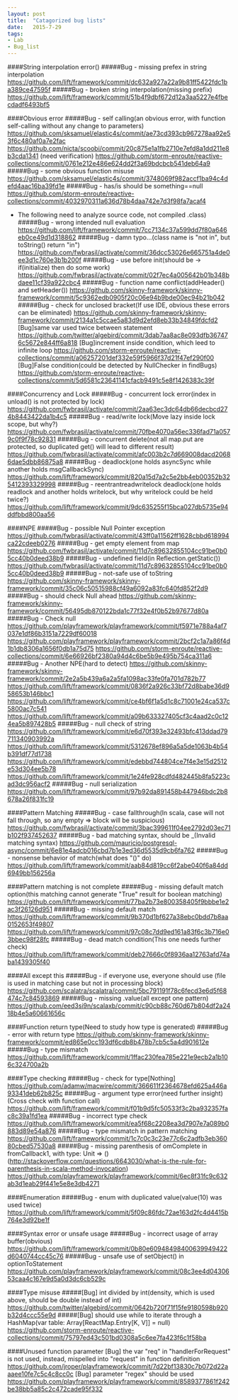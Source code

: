 ```yaml
---
layout: post
title:  "Catagorized bug lists"
date:   2015-7-29
tags:
- Lab
- Bug_list
---
```


####String interpolation error()
#####Bug - missing prefex in string interpolation
https://github.com/lift/framework/commit/dc632a927a22a9b81ff5422fdc1ba389ce47595f
#####Bug - broken string interpolation(missing prefix)
https://github.com/lift/framework/commit/51b4f9dbf672d12a3aa5227e4fbecdadf6493bf5



####Obvious error
#####Bug - self calling(an obvious error, with function self-calling without any change to parameters)
https://github.com/sksamuel/elastic4s/commit/ae73cd393cb967278aa92e53f6c480af0a7e2fac
https://github.com/nicta/scoobi/commit/20c875e1a1fb2710e7efd8a1dd211e8b3cda1341 (need verification)
https://github.com/storm-enroute/reactive-collections/commit/0761e212e486e624dd2f3a69bdcbcb541deb64a9
#####Bug - some obvious function misuse
https://github.com/sksamuel/elastic4s/commit/3748069f982accf1ba94c4defd4aac16ba39fd1e
#####Bug - has/is should be something==null
https://github.com/storm-enroute/reactive-collections/commit/4032970311a636d78b4daa742e7d3f98fa7acaf4
- The following need to analyze source code, not compiled .class)
#####Bug - wrong intended null evaluation
https://github.com/lift/framework/commit/7cc7134c37a599dd7f80a646eb0ce49d1d318862
#####Bug - damn typo...(class name is "not in", but toString() return "in")
https://github.com/fwbrasil/activate/commit/36dcc53026e665751a4de0ee3d1c760e3b1b200f
#####Bug - use before init(should be -> if(initialize) then do some work)
https://github.com/fwbrasil/activate/commit/02f7ec4a005642b01b348bdaee11cf39a922cbc4
#####Bug - function name conflict(addHeader() and setHeader())
https://github.com/skinny-framework/skinny-framework/commit/5c9362edb0905f20c06e94b9bde00ec94b21b042
#####Bug - check for unclosed bracket(If use IDE, obvious these errors can be eliminated)
https://github.com/skinny-framework/skinny-framework/commit/2134a1c5ccae5a83d9d2efd8eb33b34849fdcfd2
[Bug]same var used twice between statement
https://github.com/twitter/algebird/commit/3dab7aa8ac8e093dfb367476c5672e844ff6a818
[Bug]increment inside condition, which leed to infinite loop
https://github.com/storm-enroute/reactive-collections/commit/a06257201def332e59f5966f37d21f47ef290f00
[Bug]False condition(could be detected by NullChecker in findBugs)
https://github.com/storm-enroute/reactive-collections/commit/5d6581c23641141cfacb9491c5e8f1426383c39f








####Concurrency and Lock
#####Bug - concurrent lock error(index in unload() is not protected by lock)
https://github.com/fwbrasil/activate/commit/2aa63ec3dc64db66decbcd274b8443422da1b4c5
#####Bug - read/write lock(Move lazy inside lock scope, but why?)
https://github.com/fwbrasil/activate/commit/70fbe4070a56ec336fad71a0579c0f9f78c92831
#####Bug - concurrent delete(not all map.put are protected, so duplicated get() will lead to different result)
https://github.com/fwbrasil/activate/commit/afc003b2c7d669008dacd20686dae5dbb86875a8
#####Bug - deadlock(one holds asyncSync while another holds msgCallbackSync)
https://github.com/lift/framework/commit/820a15d7a2c5e2bb4eb00352b325412393329998
#####Bug - reentrantreadwritelock deadlock(one holds readlock and another holds writelock, but why writelock could be held twice?)
https://github.com/lift/framework/commit/9dc635255f15bca027db5735e94ddfbbd800aa56



####NPE
#####Bug - possible Null Pointer exception
https://github.com/fwbrasil/activate/commit/43ff0a11562ff1628cbbd618994ca22cdeeb0276
#####Bug - get empty element from map
https://github.com/fwbrasil/activate/commit/11d7c89632855104cc91be0b05cc40b0deed38b9
#####Bug - undefined field(in Reflection.getStatic())
https://github.com/fwbrasil/activate/commit/11d7c89632855104cc91be0b05cc40b0deed38b9
#####Bug - not-safe use of toString
https://github.com/skinny-framework/skinny-framework/commit/35c06c50515988cf49a6092a83fc640fd852f2d9
#####Bug - should check Null ahead
https://github.com/skinny-framework/skinny-framework/commit/56495db870122bda1c77f32e4f0b52b97677d80a
#####Bug - Check null
https://github.com/playframework/playframework/commit/f5971e788a4af7037e1df86b3151a7229df60018
https://github.com/playframework/playframework/commit/2bcf2c1a7a86f4d1b1db8306a1656f0db1a75d75
https://github.com/storm-enroute/reactive-collections/commit/6e66926bf2380a94d4c6be5b9e495b754ca311a6
#####Bug - Another NPE(hard to detect)
https://github.com/skinny-framework/skinny-framework/commit/2e2a5b439a6a2a5fa1098ac33fe0fa701d782b77
https://github.com/lift/framework/commit/0836f2a926c33bf72d8babe36d958653b146bbc1
https://github.com/lift/framework/commit/ce4bf6f1a5d1c8c71001e24ca537c5800ac7c541
https://github.com/lift/framework/commit/a09b633327405cf3c4aad2c0c124ea5b897428b5
#####Bug - null check of string
https://github.com/lift/framework/commit/e6d70f393e32493bfc413ddad79711340903992a
https://github.com/lift/framework/commit/5312678ef896a5a5de1063b4b54b391df77d1738
https://github.com/lift/framework/commit/edebbd744804ce7f4e3e15d2512e53d304ee5b78
https://github.com/lift/framework/commit/1e24fe928cdfd482445b8fa5223cad3dc956acf2
#####Bug - null serialization
https://github.com/lift/framework/commit/97b92da891458b447946bdc2b8678a26f831fc19



####Pattern Matching
#####Bug - case fallthrough(In scala, case will not fall through, so any empty => block will be suspicious)
https://github.com/fwbrasil/activate/commit/3bac399611f04ee2792d03ec71b102f937452637
#####Bug - bad matching syntax, should be _(Invalid matching syntax)
https://github.com/mauricio/postgresql-async/commit/6e81e4adcb016cbd7b1e3ed36d5535d9cb6fa762
#####Bug - nonsense behavior of match(what does "()" do)
https://github.com/lift/framework/commit/aab84d819cc6f2abe040f6a84dd6949bb156256a


####Pattern matching is not complete
#####Bug - missing default match option(this matching cannot generate "True" result for boolean matching)
https://github.com/lift/framework/commit/77ba2b73e800358405f9bbbe1e2ac3f26126d951
#####Bug - missing default match
https://github.com/lift/framework/commit/9b370d1bf627a38ebc0bdd7b8aa0152653f49807
https://github.com/lift/framework/commit/97c08c7dd9ed161a83f6c3b716e03bbec98f28fc
#####Bug - dead match condition(This one needs further check)
https://github.com/lift/framework/commit/deb27666c0f8936aa12763afd74aba1439305f40


####All except this
#####Bug - if everyone use, everyone should use (file is used in matching case but not in processing block)
https://github.com/scalatra/scalatra/commit/5bc791191f78c6fecd3e6d5f68474c7c84593869
#####Bug - missing .value(all except one pattern)
https://github.com/eed3si9n/scalaxb/commit/c90cb88c760d67b804df2a2418b4e5a60661656c



####Function return type(Need to study how type is generated)
#####Bug - error with return type
https://github.com/skinny-framework/skinny-framework/commit/ed865e0cc193df6cdb8b478b7cb5c5a4d901612e
#####Bug - type mismatch
https://github.com/lift/framework/commit/1ffac230fea785e221e9ecb2a1b106c324700a2b


####Type checking
#####Bug - check for type[Nothing]
https://github.com/adamw/macwire/commit/366611f2364678efd625a446a93341deb62b825c
#####Bug - argument type error(need further insight)(Cross check with function call)
https://github.com/lift/framework/commit/f01b9d5fc50533f3c2ba932357fac8c39a1fd1ea
#####Bug - incorrect type check
https://github.com/lift/framework/commit/ea5f68c2208ea3d7907e7a089b0883d89e54a876
#####Bug - type mismatch in pattern matching
https://github.com/lift/framework/commit/1c7c0c3c23e77c6c2adfb3eb36080cbed57530a8
#####Bug - missing parenthesis of omComplete in fromCallback1, with type: Unit => ()(http://stackoverflow.com/questions/6643030/what-is-the-rule-for-parenthesis-in-scala-method-invocation)
https://github.com/playframework/playframework/commit/6ec8f31fc9c632ab3d1eab29f441e5e8e3db4271



####Enumeration
#####Bug - enum with duplicated value(value(10) was used twice)
https://github.com/lift/framework/commit/5f09c86fdc72ae163d2fc4d4415b764e3d92be1f

####Syntax error or unsafe usage
#####Bug - incorrect usage of array buffer(obvious)
https://github.com/lift/framework/commit/0b80e60948498400639949422d6040744cc45c76
#####Bug - unsafe use of setObject() in optionToStatement
https://github.com/playframework/playframework/commit/08c3ee4d0430653caa4c167e9d5a0d3dc6cb529c

####Type misuse
#####[Bug] int divided by int(density, which is used above, should be double instead of int)
https://github.com/twitter/algebird/commit/0642b720f71f15fe9180598b920b32d4ccc55e9d
#####[Bug] should use while to iterate through a HashMap(var table: Array[ReactMap.Entry[K, V]] = null)
https://github.com/storm-enroute/reactive-collections/commit/75797ed43c501bd0308a5c6ee7fa423f6c1f58ba


####Unused function parameter
[Bug] the var "req" in "handlerForRequest" is not used, instead, mispelled into "request" in function definition
https://github.com/jroper/playframework/commit/7d22bf13830c7b072d22aaaee10fe7c5c4c8cc0c
[Bug] parameter "regex" should be used
https://github.com/playframework/playframework/commit/8589377861f242be38bb5a85c2c472cade95f332